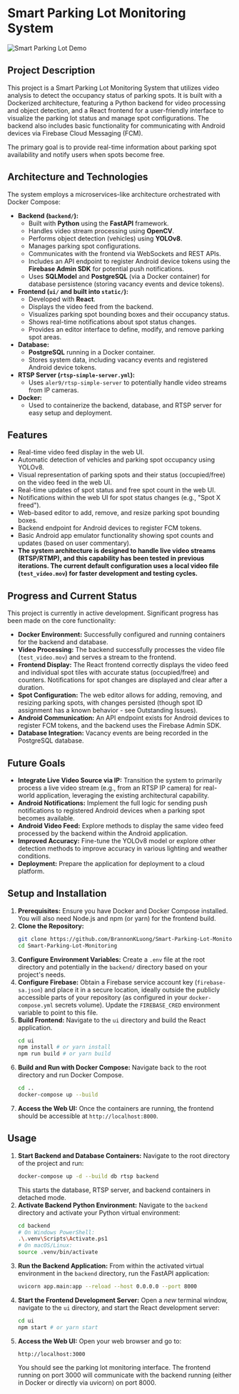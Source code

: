 # Smart Parking Lot Monitoring System
![Smart Parking Lot Demo](assets/smart-parking-lot-demo.gif)
## Project Description

This project is a Smart Parking Lot Monitoring System that utilizes video analysis to detect the occupancy status of parking spots. It is built with a Dockerized architecture, featuring a Python backend for video processing and object detection, and a React frontend for a user-friendly interface to visualize the parking lot status and manage spot configurations. The backend also includes basic functionality for communicating with Android devices via Firebase Cloud Messaging (FCM).

The primary goal is to provide real-time information about parking spot availability and notify users when spots become free.

## Architecture and Technologies

The system employs a microservices-like architecture orchestrated with Docker Compose:

* **Backend (`backend/`):**
    * Built with **Python** using the **FastAPI** framework.
    * Handles video stream processing using **OpenCV**.
    * Performs object detection (vehicles) using **YOLOv8**.
    * Manages parking spot configurations.
    * Communicates with the frontend via WebSockets and REST APIs.
    * Includes an API endpoint to register Android device tokens using the **Firebase Admin SDK** for potential push notifications.
    * Uses **SQLModel** and **PostgreSQL** (via a Docker container) for database persistence (storing vacancy events and device tokens).
* **Frontend (`ui/` and built into `static/`):**
    * Developed with **React**.
    * Displays the video feed from the backend.
    * Visualizes parking spot bounding boxes and their occupancy status.
    * Shows real-time notifications about spot status changes.
    * Provides an editor interface to define, modify, and remove parking spot areas.
* **Database:**
    * **PostgreSQL** running in a Docker container.
    * Stores system data, including vacancy events and registered Android device tokens.
* **RTSP Server (`rtsp-simple-server.yml`):**
    * Uses `aler9/rtsp-simple-server` to potentially handle video streams from IP cameras.
* **Docker:**
    * Used to containerize the backend, database, and RTSP server for easy setup and deployment.

## Features

* Real-time video feed display in the web UI.
* Automatic detection of vehicles and parking spot occupancy using YOLOv8.
* Visual representation of parking spots and their status (occupied/free) on the video feed in the web UI.
* Real-time updates of spot status and free spot count in the web UI.
* Notifications within the web UI for spot status changes (e.g., "Spot X freed").
* Web-based editor to add, remove, and resize parking spot bounding boxes.
* Backend endpoint for Android devices to register FCM tokens.
* Basic Android app emulator functionality showing spot counts and updates (based on user commentary).
* **The system architecture is designed to handle live video streams (RTSP/RTMP), and this capability has been tested in previous iterations. The current default configuration uses a local video file (`test_video.mov`) for faster development and testing cycles.**

## Progress and Current Status

This project is currently in active development. Significant progress has been made on the core functionality:

* **Docker Environment:** Successfully configured and running containers for the backend and database.
* **Video Processing:** The backend successfully processes the video file (`test_video.mov`) and serves a stream to the frontend.
* **Frontend Display:** The React frontend correctly displays the video feed and individual spot tiles with accurate status (occupied/free) and counters. Notifications for spot changes are displayed and clear after a duration.
* **Spot Configuration:** The web editor allows for adding, removing, and resizing parking spots, with changes persisted (though spot ID assignment has a known behavior - see Outstanding Issues).
* **Android Communication:** An API endpoint exists for Android devices to register FCM tokens, and the backend uses the Firebase Admin SDK.
* **Database Integration:** Vacancy events are being recorded in the PostgreSQL database.


## Future Goals

* **Integrate Live Video Source via IP:** Transition the system to primarily process a live video stream (e.g., from an RTSP IP camera) for real-world application, leveraging the existing architectural capability.
* **Android Notifications:** Implement the full logic for sending push notifications to registered Android devices when a parking spot becomes available.
* **Android Video Feed:** Explore methods to display the same video feed processed by the backend within the Android application.
* **Improved Accuracy:** Fine-tune the YOLOv8 model or explore other detection methods to improve accuracy in various lighting and weather conditions.
* **Deployment:** Prepare the application for deployment to a cloud platform.

## Setup and Installation

1.  **Prerequisites:** Ensure you have Docker and Docker Compose installed. You will also need Node.js and npm (or yarn) for the frontend build.
2.  **Clone the Repository:**
    ```bash
    git clone https://github.com/BrannonKLuong/Smart-Parking-Lot-Monitoring
    cd Smart-Parking-Lot-Monitoring
    ```
3.  **Configure Environment Variables:** Create a `.env` file at the root directory and potentially in the `backend/` directory based on your project's needs.
4.  **Configure Firebase:** Obtain a Firebase service account key (`firebase-sa.json`) and place it in a secure location, ideally outside the publicly accessible parts of your repository (as configured in your `docker-compose.yml` secrets volume). Update the `FIREBASE_CRED` environment variable to point to this file.
5.  **Build Frontend:** Navigate to the `ui` directory and build the React application.
    ```bash
    cd ui
    npm install # or yarn install
    npm run build # or yarn build
    ```
6.  **Build and Run with Docker Compose:** Navigate back to the root directory and run Docker Compose.
    ```bash
    cd ..
    docker-compose up --build
    ```
7.  **Access the Web UI:** Once the containers are running, the frontend should be accessible at `http://localhost:8000`.


## Usage

1.  **Start Backend and Database Containers:**
    Navigate to the root directory of the project and run:
    ```bash
    docker-compose up -d --build db rtsp backend
    ```
    This starts the database, RTSP server, and backend containers in detached mode.
2.  **Activate Backend Python Environment:**
    Navigate to the `backend` directory and activate your Python virtual environment:
    ```bash
    cd backend
    # On Windows PowerShell:
    .\.venv\Scripts\Activate.ps1
    # On macOS/Linux:
    source .venv/bin/activate
    ```
3.  **Run the Backend Application:**
    From within the activated virtual environment in the `backend` directory, run the FastAPI application:
    ```bash
    uvicorn app.main:app --reload --host 0.0.0.0 --port 8000
    ```
4.  **Start the Frontend Development Server:**
    Open a *new* terminal window, navigate to the `ui` directory, and start the React development server:
    ```bash
    cd ui
    npm start # or yarn start
    ```
5.  **Access the Web UI:**
    Open your web browser and go to:
    ```
    http://localhost:3000
    ```
    You should see the parking lot monitoring interface. The frontend running on port 3000 will communicate with the backend running (either in Docker or directly via uvicorn) on port 8000.
